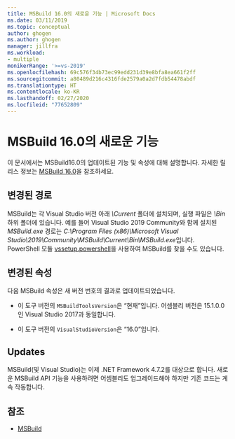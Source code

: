 ```yaml
---
title: MSBuild 16.0의 새로운 기능 | Microsoft Docs
ms.date: 03/11/2019
ms.topic: conceptual
author: ghogen
ms.author: ghogen
manager: jillfra
ms.workload:
- multiple
monikerRange: '>=vs-2019'
ms.openlocfilehash: 69c576f34b73ec99edd231d39e8bfa8ea661f2ff
ms.sourcegitcommit: a80489d216c4316fde2579a0a2d7fdb54478abdf
ms.translationtype: HT
ms.contentlocale: ko-KR
ms.lasthandoff: 02/27/2020
ms.locfileid: "77652809"
---
```

# <a name="whats-new-in-msbuild-160"></a>MSBuild 16.0의 새로운 기능

이 문서에서는 MSBuild16.0의 업데이트된 기능 및 속성에 대해 설명합니다. 자세한 릴리스 정보는 [ MSBuild 16.0](https://github.com/microsoft/msbuild/releases/tag/v16.0.461.62831)을 참조하세요.

## <a name="changed-path"></a>변경된 경로

 MSBuild는 각 Visual Studio 버전 아래 *\Current* 폴더에 설치되며, 실행 파일은 *\Bin* 하위 폴더에 있습니다. 예를 들어 Visual Studio 2019 Community와 함께 설치된 *MSBuild.exe* 경로는 *C:\Program Files (x86)\Microsoft Visual Studio\2019\Community\MSBuild\Current\Bin\MSBuild.exe*입니다. PowerShell 모듈 [vssetup.powershell](https://github.com/Microsoft/vssetup.powershell)을 사용하여 MSBuild를 찾을 수도 있습니다.

## <a name="changed-properties"></a>변경된 속성

 다음 MSBuild 속성은 새 버전 번호의 결과로 업데이트되었습니다.

- 이 도구 버전의 `MSBuildToolsVersion`은 “현재”입니다. 어셈블리 버전은 15.1.0.0인 Visual Studio 2017과 동일합니다.

- 이 도구 버전의 `VisualStudioVersion`은 “16.0”입니다.

## <a name="updates"></a>Updates

MSBuild(및 Visual Studio)는 이제 .NET Framework 4.7.2를 대상으로 합니다. 새로운 MSBuild API 기능을 사용하려면 어셈블리도 업그레이드해야 하지만 기존 코드는 계속 작동합니다.

## <a name="see-also"></a>참조

- [MSBuild](../msbuild/msbuild.md)

